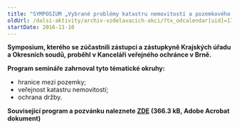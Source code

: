 ```yaml
---
title: "SYMPOSIUM „Vybrané problémy katastru nemovitostí a pozemkového práva“"
oldUrl: /dalsi-aktivity/archiv-vzdelavacich-akci/?tx_odcalendar[uid]=174&cHash=f0a235186c4c00b35c307ab1a8612b30
startDate: 2016-11-10
---
```


<p><b>Symposium, kterého se zúčastnili zástupci a zástupkyně Krajských úřadu a Okresních soudů, proběhl v Kanceláři veřejného ochránce v Brně.</b></p>
<p><b>Program semináře zahrnoval tyto tématické okruhy:</b></p>
<p></p><ul><li>hranice mezi pozemky;</li><li>veřejnost katastru nemovitostí;</li><li>ochrana držby.</li></ul><p><b>Související program a pozvánku naleznete <a href="https://www.ochrance.cz/uploads-import/projekt_ESF/ARCHIV_2016/SEMINARE_ARCHIV/11_10_Vybrane_problemy_katastru_nemovitosti_a_pozemkoveho_prava_pozvanka.pdf" target="_blank">ZDE</a> (366.3 kB, Adobe Acrobat dokument)</b></p>
<p></p>
